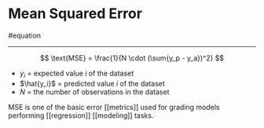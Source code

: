 # Mean Squared Error
#equation 

---
$$
\text{MSE} = \frac{1}{N \cdot (\sum{y_p - y_a})^2}
$$
 - $y_i$ = expected value *i* of the dataset
 - $\hat{y_i}$ = predicted value *i* of the dataset
 - $N$ = the number of observations in the dataset

MSE is one of the basic error [[metrics]] used for grading models performing [[regression]] [[modeling]] tasks. 